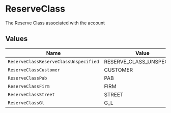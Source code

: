 # ReserveClass

The Reserve Class associated with the account


## Values

| Name                                  | Value                                 |
| ------------------------------------- | ------------------------------------- |
| `ReserveClassReserveClassUnspecified` | RESERVE_CLASS_UNSPECIFIED             |
| `ReserveClassCustomer`                | CUSTOMER                              |
| `ReserveClassPab`                     | PAB                                   |
| `ReserveClassFirm`                    | FIRM                                  |
| `ReserveClassStreet`                  | STREET                                |
| `ReserveClassGl`                      | G_L                                   |